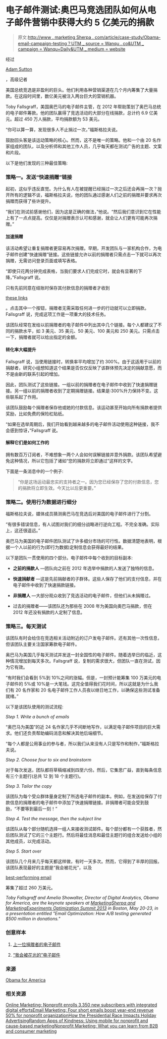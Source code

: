 # 电子邮件测试:奥巴马竞选团队如何从电子邮件营销中获得大约 5 亿美元的捐款

> 原文:[http://www . marketing Sherpa . com/article/case-study/Obama-email-campaign-testing？UTM _ source = Wanqu . co&UTM _ campaign = Wanqu+Daily&UTM _ medium = website](http://www.marketingsherpa.com/article/case-study/obama-email-campaign-testing?utm_source=wanqu.co&utm_campaign=Wanqu+Daily&utm_medium=website)

经过

[Adam Sutton](http://sherpablog.marketingsherpa.com/author/asutton/)

，高级记者

美国总统竞选是非盈利的巨头。他们利用各种营销渠道在几个月内筹集了大量捐款。在这段时间里，数亿美元被注入两台巨大的营销机器。

Toby Fallsgraff，美国奥巴马的电子邮件主管，在 2012 年帮助策划了奥巴马总统的电子邮件筹款。他的团队赢得了竞选活动的大部分在线捐款，总计约 6.9 亿美元。超过 450 万人捐款，平均捐款额为 53 美元。

“你可以算一算，发现很多人不止捐过一次，”福斯格拉夫说。

鼓励回头客是该运动策略的核心。然而，这不是唯一的策略。他和一个由 20 名作家组成的团队，以及分析师和其他工作人员，几乎每天都在测试广告的主题、文案和片段。

以下是他们发现的三种最佳策略:

### 策略一。发送“快速捐赠”链接

起初，这似乎违反直觉。为什么有人在被提醒已经捐过一次之后还会再捐一次？抛开所有的逻辑不谈，福斯格拉夫说，他的团队通过感谢人们之前的捐赠并要求再次捐赠而获得了些许提升。

“我们在测试前感谢他们，因为这是正确的做法，”他说。“然后我们意识到它在性能上有了一点点提高。仅仅是对捐赠表示认可和感谢，就会让人们更有可能再次捐赠。”

#### 加速捐赠

该活动希望让重复捐赠者更容易再次捐赠。早期，开发团队与一家机构合作，为电子邮件创建“快速捐赠”链接。这些链接允许以前的捐赠者只需点击一下就可以再次捐赠，无需访问登录页面或填写表格。

“即使只花两分钟完成表格，当我们要求人们完成它时，就会有显著的下降，”Fallsgraff 说。

只有先前同意在结账时保存其付款信息的捐赠者才收到

[these links](http://www.marketingsherpa.com/heap/cs/obama-email/1.htm)

。点击其中一个按钮，捐赠者无需采取任何进一步的行动就可以立即捐款。Fallsgraff 说，完成这项工作是一项重大的技术任务。

该团队经常在发给以前捐赠者的电子邮件中列出其中几个链接。每个人都建议了不同的捐款水平，如 3 美元、35 美元、50 美元、100 美元和 250 美元。只需点击一下，捐赠者就可以给出指定的金额。

#### 转化率大幅提升

Fallsgraff 说，当使用链接时，转换率平均增加了约 300%。由于这适用于以前的捐献者，研究小组想知道这个结果是否仅仅反映了该群体预先决定的捐献意愿，而不是由新的联系引起的增加。

因此，团队测试了这些链接。一组以前的捐赠者在电子邮件中收到了快速捐赠链接。另一组以前的捐赠者收到了定期捐赠链接。结果是:300%升力保持不变。这些联系起了作用。

该团队鼓励每个捐赠者保存他或她的付款信息。该运动甚至开始向所有捐款者提供奖励，比如免费的保险杠贴纸。

“如果在选举周期后，我们开始看到越来越多的电子邮件活动使用这种链接，我不会感到惊讶，”Fallsgraff 说。

#### 解释它们是如何工作的

拥有数百万订阅者，不难想象一两个人会如何误解链接并意外捐款。该团队希望避免这种情况，所以它包括了诸如“您的捐款将立即通过”这样的文字。

下面是一条消息中的一个例子:

> “你是这场运动最忠实的支持者之一。因为您已经保存了您的付款信息，您的捐款将立即生效。今天比以后更重要。”

### 策略二。使用行为数据进行细分

福斯格拉夫说，媒体成员猜测奥巴马在竞选后对美国的电子邮件进行了分割。

“有很多错误信息，有人试图对我们的细分战略进行逆向工程。不完全准确。实际上，这还很遥远。”

奥巴马为美国的电子邮件团队测试了许多细分市场的可行性。数据清楚地表明，根据一个人以前的行为(即行为数据)定制信息会获得最好的结果。

以下是团队一贯使用的四个部分。电子邮件中每个收到的目标副本:

*   **之前的捐款人** —团队向之前在 2012 年选举中捐款的人发送了独特的信息。

*   **快速捐献者** —这是先前捐献者的子群体。这些人保存了他们的支付信息，并在电子邮件中收到了快速捐款链接。

*   **非捐赠人** —大部分观众收到了竞选活动的电子邮件，但他们从未捐赠过。

*   过去的捐赠者——该团队还为那些在 2008 年为美国向奥巴马捐款，但在 2012 年还没有捐款的人定制了信息。

### 策略三。每天测试

该团队有时会给住在竞选相关活动附近的订户发电子邮件。还有其他一次性信息，但该团队主要关注国家筹款电子邮件。

奥巴马为美国几乎每天测试并发送一封全国性的电子邮件。随着选举日的临近，这种情况增加到每天多次。Fallsgraff 说，复制的需求很大，但团队一直在测试，因为它有效。

“有时我们会看到 5%到 10%之间的涨幅。但是，一封预计能筹集 100 万美元的电子邮件的 5%或 10%是一大笔钱。这完全值得我们花时间，所以这就是为什么我们有 20 名作家和 20 名电子邮件工作人员夜以继日地工作，以确保这些测试准备就绪。”

以下是该团队使用的测试流程:

*Step 1\. Write a bunch of emails*

“奥巴马为美国”的近 24 名作家几乎不间断地写作，以满足电子邮件项目的巨大需求。他们还负责帮助编码消息和解决其他后端细节。

“每个人都是公用事业的参与者，所以我们从来没有人只是写作和制作，”福斯格拉夫说。

*Step 2\. Choose four to six and brainstorm*

对于每次发送，团队都将草稿缩减到四至六份。然后，它集思广益，直到每条信息有三个主题行(总共 12 到 18 个主题行)。

*Step 3\. Tailor the copy*

该团队为每个受众群体量身定制了所选电子邮件的副本。例如，在发送给保存了付款信息的捐赠者的电子邮件中添加了快速捐赠链接。非捐赠者可能会受到鼓励，“不要等到最后一刻！”

*Step 4\. Test the message, then the subject line*

该团队从每个部分随机选择一组人来接收测试邮件。每个部分都有一个获胜者，然后团队测试了它的三个主题行。然后将最佳消息和最佳主题行的组合发送给小组的其他成员，以完成活动。

*Step 5\. Start over*

该团队几个月来几乎每天都这样做，有时一天多次。然而，它得到了丰厚的回报。该团队表现最好的主题是“我会被花光”，以及

[best-performing email](http://www.marketingsherpa.com/heap/cs/obama-email/2.htm)

筹集了超过 260 万美元。

*Toby Fallsgraff and Amelia Showalter, Director of Digital Analytics, Obama for America, are the keynote speakers at [MarketingSherpa and MarketingExperiments Optimization Summit 2013](http://www.meclabs.com/training/marketing-summit/optimization-summit-2013/overview) in Boston, May 20-23, in a presentation entitled "Email Optimization: How A/B testing generated $500 million in donations."*

### 创意样本

1.  [上一位捐赠者的电子邮件](http://www.marketingsherpa.com/heap/cs/obama-email/1.htm)

3.  [“我会被花光的”电子邮件](http://www.marketingsherpa.com/heap/cs/obama-email/2.htm)

### 来源

[Obama for America](http://www.barackobama.com/)

### 相关资源

[Online Marketing: Nonprofit enrolls 3,350 new subscribers with integrated digital efforts](http://www.marketingsherpa.com/article/case-study/nonprofit-enrolls-3350-new-subscribers)[Email Marketing: Four short emails boost year-end revenue 50% for nonprofit organization](http://www.marketingsherpa.com/article/case-study/four-short-emails-boost-yearend)[How the Presidential Race Impacts Holiday Advertising](http://sherpablog.marketingsherpa.com/offline-marketing-and-advertising/presidential-race-impacts-holiday-advertising/)[Random Apps of Kindness: Using mobile for nonprofit and cause-based marketing](http://sherpablog.marketingsherpa.com/non-profit-fundraising/using-mobile-nonprofit-marketing/)[Nonprofit Marketing: What you can learn from B2B and consumer marketing](http://sherpablog.marketingsherpa.com/non-profit-fundraising/learn-from-b2b-and-b2c-2/)
